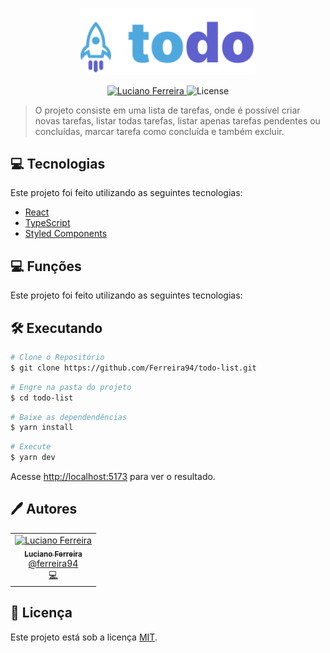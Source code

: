 <p align="center">
   <img src="public/assets/logo.svg" alt="To Do" width="280"/>
</p>

<p align="center">
   <a href="https://www.linkedin.com/in/luciano-ferreira-b302b61a7/">
      <img alt="Luciano Ferreira" src="https://img.shields.io/badge/-Luciano Ferreira-E3E627?style=flat&logo=Linkedin&logoColor=black" />
   </a>

  <img alt="License" src="https://img.shields.io/badge/license-MIT-E3E627">
</p>

> O projeto consiste em uma lista de tarefas, onde é possível criar novas tarefas, listar todas tarefas, listar apenas tarefas pendentes ou concluídas, marcar tarefa como concluída e também excluir.

## 💻 Tecnologias

Este projeto foi feito utilizando as seguintes tecnologias:

- [React](https://reactjs.org)
- [TypeScript](https://www.typescriptlang.org/)
- [Styled Components](https://styled-components.com/)

## 💻 Funções

Este projeto foi feito utilizando as seguintes tecnologias:

## 🛠️ Executando

```bash
# Clone o Repositório
$ git clone https://github.com/Ferreira94/todo-list.git
```

```bash
# Engre na pasta do projeto
$ cd todo-list
```

```bash
# Baixe as dependendências
$ yarn install
```

```bash
# Execute
$ yarn dev
```

Acesse <http://localhost:5173> para ver o resultado.

## 🖊️ Autores

<table>
  <tr>
    <td align="center">
      <a href="https://github.com/Ferreira94">
        <img src="https://github.com/Ferreira94.png" width="100px;" alt="Luciano Ferreira"/>
        <br />
        <sub>
          <b>Luciano Ferreira</b>
        </sub>
       </a>
       <br />
       <a href="https://www.linkedin.com/in/luciano-ferreira-b302b61a7/" title="Linkedin">@ferreira94</a>
       <br />
       <a href="https://github.com/Ferreira94?tab=repositories" title="Code">💻</a>
    </td>
  </tr>
</table>

## 📃 Licença

Este projeto está sob a licença [MIT](./LICENSE).
